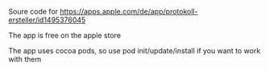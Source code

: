 
Soure code for https://apps.apple.com/de/app/protokoll-ersteller/id1495376045 

The app is free on the apple store

The app uses cocoa pods, so use pod init/update/install if you want to work with them
